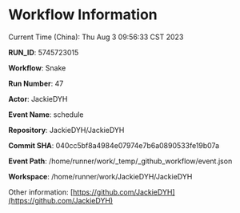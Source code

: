 # Workflow Information

Current Time (China): Thu Aug  3 09:56:33 CST 2023  

**RUN_ID**: 5745723015  

**Workflow**: Snake  

**Run Number**: 47  

**Actor**: JackieDYH  

**Event Name**: schedule  

**Repository**: JackieDYH/JackieDYH  

**Commit SHA**: 040cc5bf8a4984e07974e7b6a0890533fe19b07a  

**Event Path**: /home/runner/work/_temp/_github_workflow/event.json  

**Workspace**: /home/runner/work/JackieDYH/JackieDYH  

Other information: [https://github.com/JackieDYH](https://github.com/JackieDYH)
